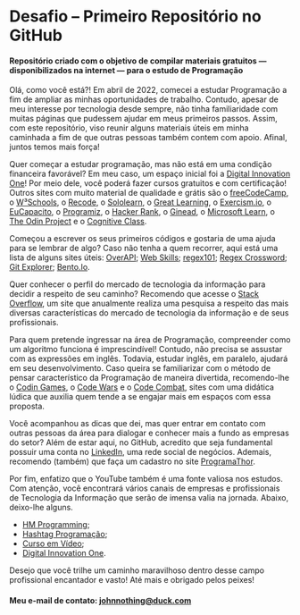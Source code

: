 # Desafio – Primeiro Repositório no GitHub

#### Repositório criado com o objetivo de compilar materiais gratuitos — disponibilizados na internet — para o estudo de Programação


Olá, como você está?! Em abril de 2022, comecei a estudar Programação a fim de ampliar as minhas oportunidades de trabalho. Contudo, apesar de meu interesse por tecnologia desde sempre, não tinha familiaridade com muitas páginas que pudessem ajudar em meus primeiros passos. Assim, com este repositório, viso reunir alguns materiais úteis em minha caminhada a fim de que outras pessoas também contem com apoio. Afinal, juntos temos mais força!

Quer começar a estudar programação, mas não está em uma condição financeira favorável? Em meu caso, um espaço inicial foi a [Digital Innovation One](https://www.dio.me/)!  Por meio dele, você poderá fazer cursos gratuitos e com certificação! Outros sites com muito material de qualidade e grátis são o [freeCodeCamp](https://www.freecodecamp.org/), o [W³Schools](https://www.w3schools.com/), o [Recode](https://recode.org.br/), o [Sololearn](https://www.sololearn.com/home), o [Great Learning](https://www.mygreatlearning.com/academy/learn-for-free/courses), o [Exercism.io](https://exercism.org/), o [EuCapacito](https://eucapacito.com.br/), o [Programiz](https://www.programiz.com/), o [Hacker Rank](https://www.hackerrank.com/), o [Ginead](https://www.ginead.com.br/cursos/de/informatica), o [Microsoft Learn](https://docs.microsoft.com/en-us/learn/), o [The Odin Project](https://www.theodinproject.com/) e o [Cognitive Class](https://cognitiveclass.ai/).

Começou a escrever os seus primeiros códigos e gostaria de uma ajuda para se lembrar de algo? Caso não tenha a quem recorrer, aqui está uma lista de alguns sites úteis: [OverAPI](https://overapi.com/); [Web Skills](https://andreasbm.github.io/web-skills/?compact); [regex101](https://regex101.com/); [Regex Crossword](https://regexcrossword.com/); [Git Explorer](https://gitexplorer.com/); [Bento.Io](https://bento.io/topics).

Quer conhecer o perfil do mercado de tecnologia da informação para decidir a respeito de seu caminho? Recomendo que acesse o [Stack Overflow](https://insights.stackoverflow.com/survey/2021#overview), um site que anualmente realiza uma pesquisa a respeito das mais diversas características do mercado de tecnologia da informação e de seus profissionais.

Para quem pretende ingressar na área de Programação, compreender como um algoritmo funciona é imprescindível! Contudo, não precisa se assustar com as expressões em inglês. Todavia, estudar inglês, em paralelo, ajudará em seu desenvolvimento. Caso queira se familiarizar com o método de pensar característico da Programação de maneira divertida, recomendo-lhe o [Codin Games](https://www.codingame.com/start), o [Code Wars](https://www.codewars.com/) e o [Code Combat](https://codecombat.com/), sites com uma didática lúdica que auxilia quem tende a se engajar mais em espaços com essa proposta.

Você acompanhou as dicas que dei, mas quer entrar em contato com outras pessoas da área para dialogar e conhecer mais a fundo as empresas do setor? Além de estar aqui, no GitHub, acredito que seja fundamental possuir uma conta no [LinkedIn](https://www.linkedin.com/home), uma rede social de negócios. Ademais, recomendo (também) que faça um cadastro no site [ProgramaThor](https://programathor.com.br/).

Por fim, enfatizo que o YouTube também é uma fonte valiosa nos estudos. Com atenção, você encontrará vários canais de empresas e profissionais de Tecnologia da Informação que serão de imensa valia na jornada. Abaixo, deixo-lhe alguns.

- [HM Programming](https://www.youtube.com/c/HMProgramming/videos);
- [Hashtag Programação](https://www.youtube.com/c/HashtagPrograma%C3%A7%C3%A3o/videos);
- [Curso em Vídeo](https://www.youtube.com/c/CursoemV%C3%ADdeo);
- [Digital Innovation One](https://www.youtube.com/c/DigitalInnovationOne).

Desejo que você trilhe um caminho maravilhoso dentro desse campo profissional encantador e vasto! Até mais e obrigado pelos peixes!

#### Meu e-mail de contato: johnnothing@duck.com
